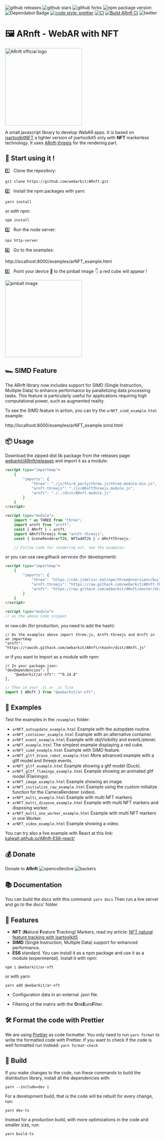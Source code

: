 ![github releases](https://flat.badgen.net/github/release/webarkit/ARnft)
![github stars](https://flat.badgen.net/github/stars/webarkit/ARnft)
![github forks](https://flat.badgen.net/github/forks/webarkit/ARnft)
![npm package version](https://flat.badgen.net/npm/v/@webarkit/ar-nft)
![Dependabot Badge](https://flat.badgen.net/dependabot/thepracticaldev/dev.to?icon=dependabot)
[![code style: prettier](https://img.shields.io/badge/code_style-prettier-ff69b4.svg?style=flat-square)](https://github.com/prettier/prettier)
[![CI](https://github.com/webarkit/ARnft/actions/workflows/CI.yml/badge.svg)](https://github.com/webarkit/ARnft/actions/workflows/CI.yml)
[![Build ARnft CI](https://github.com/webarkit/ARnft/actions/workflows/build.yml/badge.svg)](https://github.com/webarkit/ARnft/actions/workflows/main.yml)
![twitter](https://flat.badgen.net/badge/twitter/WebarkitO/follow)

# 🖼️ ARnft - WebAR with NFT

<img alt="ARnft official logo" src="examples/Data/arNFT-logo.gif" width="250px"/>

A small javascript library to develop WebAR apps. It is based on [jsartoolkitNFT](https://github.com/webarkit/jsartoolkitNFT) a lighter version of jsartoolkit5 only with **NFT** markerless technology. It uses [ARnft-threejs](https://github.com/webarkit/ARnft-threejs) for the rendering part.

## 🚀 Start using it !

:one: &nbsp; Clone the repository:

`git clone https://github.com/webarkit/ARnft.git`

:two: &nbsp; Install the npm packages with yarn:

`yarn install`

or with npm:

`npm install`

:three: &nbsp; Run the node server:

`npx http-server`

:four: &nbsp; Go to the examples:

http://localhost:8000/examples/arNFT_example.html

:five: &nbsp; Point your device 📱 to the pinball image 👇 a red cube will appear !

<img alt="pinball image" src= https://raw.githubusercontent.com/artoolkitx/artoolkit5/master/doc/Marker%20images/pinball.jpg width="250"/>

## 🏎️ SIMD Feature

The ARnft library now includes support for SIMD (Single Instruction, Multiple Data) to enhance performance by parallelizing data processing tasks. This feature is particularly useful for applications requiring high computational power, such as augmented reality.

To see the SIMD feature in action, you can try the `arNFT_simd_example.html` example:

http://localhost:8000/examples/arNFT_example.simd.html

## 📦 Usage

Download the zipped dist lib package from the releases page: [webarkit/ARnft/releases](https://github.com/webarkit/ARnft/releases)
and import it as a module:

```html
<script type="importmap">
    {
        "imports": {
            "three": "./js/third_party/three.js/three.module.min.js",
            "arnft-threejs": "./js/ARnftThreejs.module.js",
            "arnft": "./../dist/ARnft.module.js"
        }
    }
</script>

<script type="module">
    import * as THREE from "three";
    import arnft from "arnft";
    const { ARnft } = arnft;
    import ARnftThreejs from "arnft-threejs";
    const { SceneRendererTJS, NFTaddTJS } = ARnftThreejs;

    // Follow code for rendering ect. see the examples.
```

or you can use raw.githack services (for development):

```html
<script type="importmap">
    {
        "imports": {
            "three": "https://cdn.jsdelivr.net/npm/three@<version>/build/three.module.min.js",
            "arnft-threejs": "https://raw.githack.com/webarkit/ARnft-threejs/master/dist/ARnftThreejs.module.js",
            "arnft": "https://raw.githack.com/webarkit/ARnft/master/dist/ARnft.module.js"
        }
    }
</script>

<script type="module">
// as the above code snippet
```

or raw.cdn (for production, you need to add the hash):

```
// As the examples above import three.js, Arnft-threejs and Arnft in an importmap
"arnft": "https://rawcdn.githack.com/webarkit/ARnft/<hash>/dist/ARnft.js"
```

or if you want to import as a module with npm:

```
// In your package.json:
"devDependencies": {
    "@webarkit/ar-nft": "^0.14.8"
},
```
```javascript
// Then in your .ts or .js file
import { ARnft } from "@webarkit/ar-nft";
```

## 🧪 Examples

Test the examples in the `/examples` folder:

- `arNFT_autoupdate_example.html` Example with the autopdate routine.
- `arNFT_container_example.html` Example with an alternative container.
- `arNFT_event_example.html` Example with objVisibility and eventListener.
- `arNFT_example.html` The simplest example displaying a red cube.
- `arNFT_simd_example.html` Example with SIMD feature.
- `arNFT_gltf_brave_robot_example.html` More advanced example with a gltf model and threejs events.
- `arNFT_gltf_example.html` Example showing a gltf model (Duck).
- `arNFT_gltf_flamingo_example.html` Example showing an animated gltf model (Flamingo).
- `arNFT_image_example.html` Example showing an image.
- `arNFT_initialize_raw_example.html` Example using the custom initialize function for the CameraRenderer (video).
- `arNFT_multi_example.html` Example with multi NFT markers.
- `arNFT_multi_dispose_example.html` Example with multi NFT markers and disposing worker.
- `arNFT_multi_one_worker_example.html` Example with multi NFT markers in one Worker.
- `arNFT_video_example.html` Example showing a video.

You can try also a live example with React at this link: [kalwalt.github.io/ARnft-ES6-react/](https://kalwalt.github.io/ARnft-ES6-react/)

## 💰 Donate
Donate to **ARnft** ![opencollective](https://flat.badgen.net/badge/icon/opencollective?icon=opencollective&label) ![backers](https://flat.badgen.net/opencollective/backers/arnft)

## 📚 Documentation

You can build the docs with this command:
`yarn docs`
Then run a live server and go to the docs' folder.

## 🌟 Features

- **NFT** (**N**atural **F**eature **T**racking) Markers, read my article: [NFT natural feature tracking with jsartoolkit5](https://www.kalwaltart.com/blog/2020/01/21/nft-natural-feature-tracking-with-jsartoolkit5/)
- **SIMD** (Single Instruction, Multiple Data) support for enhanced performance.
- **ES6** standard. You can install it as a npm package and use it as a module (experimental). Install it with npm:

```
npm i @webarkit/ar-nft
```

or with yarn:

```
yarn add @webarkit/ar-nft
```

- Configuration data in an external .json file.

- Filtering of the matrix with the **O**ne**E**uro**F**ilter.

## 🛠️ Format the code with Prettier
We are using [Prettier](https://prettier.io/) as code formatter. You only need to run `yarn format` to write the formatted code with Prettier. If you want to check if the code is well formatted run instead: `yarn format-check`

## 🔧 Build
If you make changes to the code, run these commands to build the distribution library, install all the dependencies with:
```
yarn --include=dev i
```
For a development build, that is the code will be rebuilt for every change, run:
```
yarn dev-ts
```
Instead for a production build, with more optimizations in the code and smaller size, run:
```
yarn build-ts
```